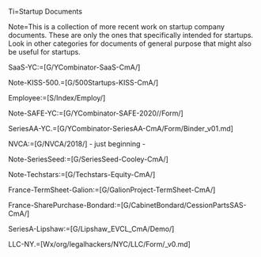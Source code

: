 Ti=Startup Documents

Note=This is a collection of more recent work on startup company documents.  These are only the ones that specifically intended for startups.  Look in other categories for documents of general purpose that might also be useful for startups. 

SaaS-YC:=[G/YCombinator-SaaS-CmA/]

Note-KISS-500.=[G/500Startups-KISS-CmA/]

Employee:=[S/Index/Employ/]

Note-SAFE-YC:=[G/YCombinator-SAFE-2020//Form/]

SeriesAA-YC.=[G/YCombinator-SeriesAA-CmA/Form/Binder_v01.md]

NVCA:=[G/NVCA/2018/] - just beginning - 

Note-SeriesSeed:=[G/SeriesSeed-Cooley-CmA/]

Note-Techstars:=[G/Techstars-Equity-CmA/]

France-TermSheet-Galion:=[G/GalionProject-TermSheet-CmA/]

France-SharePurchase-Bondard:=[G/CabinetBondard/CessionPartsSAS-CmA/]

SeriesA-Lipshaw:=[G/Lipshaw_EVCL_CmA/Demo/]

LLC-NY.=[Wx/org/legalhackers/NYC/LLC/Form/_v0.md]